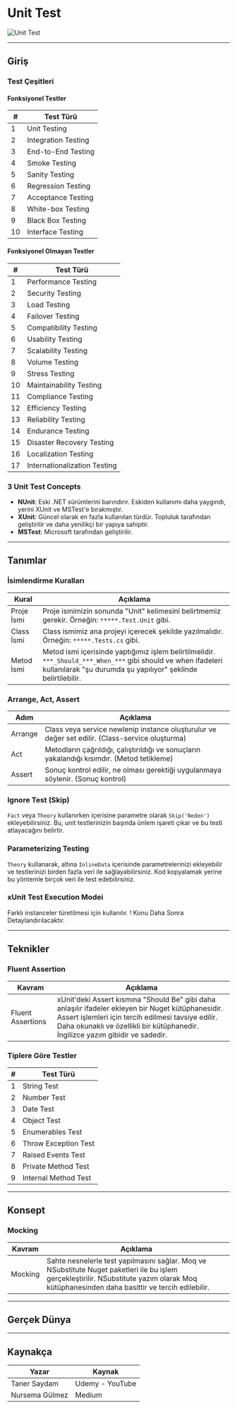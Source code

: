 # Unit Test

![Unit Test](https://files.realpython.com/media/Python-unittest_Watermarked.f6549bba7422.jpg)

---

## Giriş

### Test Çeşitleri

#### Fonksiyonel Testler

| #  | Test Türü                  |
|----|----------------------------|
| 1  | Unit Testing               |
| 2  | Integration Testing         |
| 3  | End-to-End Testing          |
| 4  | Smoke Testing              |
| 5  | Sanity Testing             |
| 6  | Regression Testing         |
| 7  | Acceptance Testing         |
| 8  | White-box Testing          |
| 9  | Black Box Testing          |
| 10 | Interface Testing          |

#### Fonksiyonel Olmayan Testler

| #  | Test Türü                      |
|----|--------------------------------|
| 1  | Performance Testing            |
| 2  | Security Testing               |
| 3  | Load Testing                   |
| 4  | Failover Testing               |
| 5  | Compatibility Testing          |
| 6  | Usability Testing              |
| 7  | Scalability Testing            |
| 8  | Volume Testing                 |
| 9  | Stress Testing                 |
| 10 | Maintainability Testing        |
| 11 | Compliance Testing             |
| 12 | Efficiency Testing             |
| 13 | Reliability Testing            |
| 14 | Endurance Testing              |
| 15 | Disaster Recovery Testing      |
| 16 | Localization Testing           |
| 17 | Internationalization Testing   |

### 3 Unit Test Concepts

- **NUnit**: Eski .NET sürümlerini barındırır. Eskiden kullanımı daha yaygındı, yerini XUnit ve MSTest'e bırakmıştır.
- **XUnit**: Güncel olarak en fazla kullanılan türdür. Topluluk tarafından geliştirilir ve daha yenilikçi bir yapıya sahiptir.
- **MSTest**: Microsoft tarafından geliştirilir.

---

## Tanımlar

### İsimlendirme Kuralları

| Kural           | Açıklama                                                                                     |
|-----------------|----------------------------------------------------------------------------------------------|
| Proje İsmi       | Proje ismimizin sonunda "Unit" kelimesini belirtmemiz gerekir. Örneğin: `*****.Test.Unit` gibi. |
| Class İsmi       | Class ismimiz ana projeyi içerecek şekilde yazılmalıdır. Örneğin: `*****.Tests.cs` gibi.       |
| Metod İsmi       | Metod ismi içerisinde yaptığımız işlem belirtilmelidir. `***_Should_***_When_***` gibi should ve when ifadeleri kullanılarak "şu durumda şu yapılıyor" şeklinde belirtilebilir. |

### Arrange, Act, Assert

| Adım    | Açıklama                                                                                           |
|---------|----------------------------------------------------------------------------------------------------|
| Arrange | Class veya service newlenip instance oluşturulur ve değer set edilir. (Class-service oluşturma)   |
| Act     | Metodların çağrıldığı, çalıştırıldığı ve sonuçların yakalandığı kısımdır. (Metod tetikleme)      |
| Assert  | Sonuç kontrol edilir, ne olması gerektiği uygulanmaya söylenir. (Sonuç kontrol)                   |

### Ignore Test (Skip)

`Fact` veya `Theory` kullanırken içerisine parametre olarak `Skip('Neden')` ekleyebilirsiniz. Bu, unit testlerinizin başında ünlem işareti çıkar ve bu testi atlayacağını belirtir.

### Parameterizing Testing

`Theory` kullanarak, altına `InlineData` içerisinde parametrelerinizi ekleyebilir ve testlerinizi birden fazla veri ile sağlayabilirsiniz. Kod kopyalamak yerine bu yöntemle birçok veri ile test edebilirsiniz.

### xUnit Test Execution Modei

Farklı instanceler türetilmesi için kullanılır. ! Konu Daha Sonra Detaylandırılacaktır.

---

## Teknikler

### Fluent Assertion

| Kavram            | Açıklama                                                                                 |
|-------------------|------------------------------------------------------------------------------------------|
| Fluent Assertions | xUnit'deki Assert kısmına "Should Be" gibi daha anlaşılır ifadeler ekleyen bir Nuget kütüphanesidir. Assert işlemleri için tercih edilmesi tavsiye edilir. Daha okunaklı ve özellikli bir kütüphanedir. İngilizce yazım gibidir ve sadedir. |

### Tiplere Göre Testler

| #  | Test Türü             |
|----|-----------------------|
| 1  | String Test           |
| 2  | Number Test           |
| 3  | Date Test             |
| 4  | Object Test           |
| 5  | Enumerables Test      |
| 6  | Throw Exception Test  |
| 7  | Raised Events Test    |
| 8  | Private Method Test   |
| 9  | Internal Method Test  |

---

## Konsept

### Mocking

| Kavram    | Açıklama                                                                                                  |
|-----------|-----------------------------------------------------------------------------------------------------------|
| Mocking   | Sahte nesnelerle test yapılmasını sağlar. Moq ve NSubstitute Nuget paketleri ile bu işlem gerçekleştirilir. NSubstitute yazım olarak Moq kütüphanesinden daha basittir ve tercih edilebilir. |

---

## Gerçek Dünya

---

## Kaynakça

| Yazar           | Kaynak         |
|-----------------|----------------|
| Taner Saydam    | Udemy - YouTube|
| Nursema Gülmez  | Medium         |
